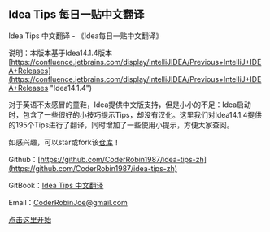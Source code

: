 ## Idea Tips 每日一贴中文翻译 ##

Idea Tips 中文翻译 - 《Idea每日一贴中文翻译》

说明：本版本基于Idea14.1.4版本 [https://confluence.jetbrains.com/display/IntelliJIDEA/Previous+IntelliJ+IDEA+Releases](https://confluence.jetbrains.com/display/IntelliJIDEA/Previous+IntelliJ+IDEA+Releases "Idea14.1.4")

对于英语不太感冒的童鞋，Idea提供中文版支持，但是小小的不足：Idea启动时，包含了一些很好的小技巧提示Tips，却没有汉化。这里我们对Idea14.1.4提供的195个Tips进行了翻译，同时增加了一些使用小提示，方便大家查阅。

如感兴趣，可以star或fork该[仓库](https://github.com/CoderRobin1987/idea-tips-zh)！

Github：[https://github.com/CoderRobin1987/idea-tips-zh](https://github.com/CoderRobin1987/idea-tips-zh)

GitBook：[Idea Tips 中文翻译](https://coderrobin1987.gitbooks.io/idea-tips-zh/content/)

Email：[CoderRobinJoe@gmail.com](CoderRobinJoe@gmail.com)

[点击这里开始](https://github.com/CoderRobin1987/idea-tips-zh/blob/master/SUMMARY.md)
